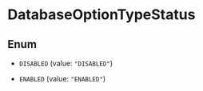 

# DatabaseOptionTypeStatus

## Enum


* `DISABLED` (value: `"DISABLED"`)

* `ENABLED` (value: `"ENABLED"`)



